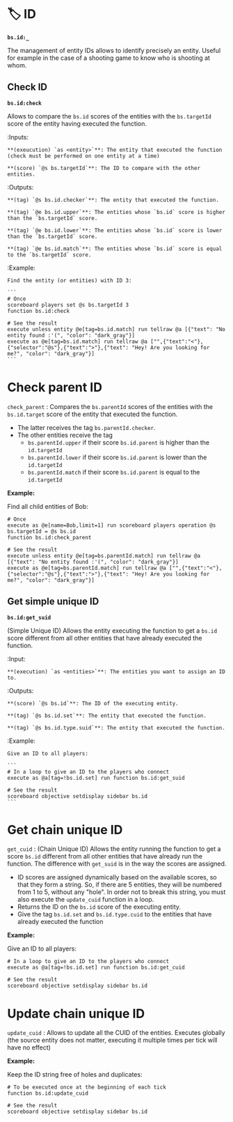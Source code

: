 # 🏷️ ID

**`bs.id:_`**

The management of entity IDs allows to identify precisely
an entity. Useful for example in the case of a shooting game to know who
is shooting at whom.

## Check ID

**`bs.id:check`**

Allows to compare the ``bs.id`` scores of the entities
with the ``bs.targetId`` score of the entity having executed the
function.

:Inputs:

    **(exeucution) `as <entity>`**: The entity that executed the function (check must be performed on one entity at a time)

    **(score) `@s bs.targetId`**: The ID to compare with the other entities.

:Outputs:

    **(tag) `@s bs.id.checker`**: The entity that executed the function.
    
    **(tag) `@e bs.id.upper`**: The entities whose `bs.id` score is higher than the `bs.targetId` score.
    
    **(tag) `@e bs.id.lower`**: The entities whose `bs.id` score is lower than the `bs.targetId` score.
    
    **(tag) `@e bs.id.match`**: The entities whose `bs.id` score is equal to the `bs.targetId` score.

:Example:

    Find the entity (or entities) with ID 3:

    ```
    # Once
    scoreboard players set @s bs.targetId 3
    function bs.id:check

    # See the result
    execute unless entity @e[tag=bs.id.match] run tellraw @a [{"text": "No entity found :'(", "color": "dark_gray"}]
    execute as @e[tag=bs.id.match] run tellraw @a ["",{"text":"<"},{"selector":"@s"},{"text":">"},{"text": "Hey! Are you looking for me?", "color": "dark_gray"}]
    ```

# Check parent ID

`check_parent` : Compares the `bs.parentId` scores of the entities
with the `bs.id.target` score of the entity that executed the
function.

* The latter receives the tag `bs.parentId.checker`.
* The other entities receive the tag
   * `bs.parentId.upper` if their score `bs.id.parent` is higher than the `id.targetId`
   * `bs.parentId.lower` if their score `bs.id.parent` is lower than the `id.targetId`
   * `bs.parentId.match` if their score `bs.id.parent` is equal to the `id.targetId`

**Example:**

Find all child entities of Bob:

```
# Once
execute as @e[name=Bob,limit=1] run scoreboard players operation @s bs.targetId = @s bs.id
function bs.id:check_parent

# See the result
execute unless entity @e[tag=bs.parentId.match] run tellraw @a [{"text": "No entity found :'(", "color": "dark_gray"}]
execute as @e[tag=bs.parentId.match] run tellraw @a ["",{"text":"<"},{"selector":"@s"},{"text":">"},{"text": "Hey! Are you looking for me?", "color": "dark_gray"}]
```

## Get simple unique ID

**`bs.id:get_suid`**

(Simple Unique ID) Allows the entity executing the function to get a `bs.id` score different from all other entities that have already executed the function.

:Input:

    **(execution) `as <entities>`**: The entities you want to assign an ID to.

:Outputs:

    **(score) `@s bs.id`**: The ID of the executing entity.
    
    **(tag) `@s bs.id.set`**: The entity that executed the function.
    
    **(tag) `@s bs.id.type.suid`**: The entity that executed the function.

:Example:

    Give an ID to all players:

    ```
    # In a loop to give an ID to the players who connect
    execute as @a[tag=!bs.id.set] run function bs.id:get_suid

    # See the result
    scoreboard objective setdisplay sidebar bs.id
    ```

# Get chain unique ID

`get_cuid` : (Chain Unique ID) Allows the entity running the function
to get a score `bs.id` different from all other entities that have
already run the function. The difference with `get_suid` is in the way
the scores are assigned.

* ID scores are assigned dynamically based on the available scores, so that they form a string. So, if there are 5 entities, they will be numbered from 1 to 5, without any "hole". In order not to break this string, you must also execute the `update_cuid` function in a loop.
* Returns the ID on the `bs.id` score of the executing entity.
* Give the tag `bs.id.set` and `bs.id.type.cuid` to the entities that have already executed the function

**Example:**

Give an ID to all players:

```
# In a loop to give an ID to the players who connect
execute as @a[tag=!bs.id.set] run function bs.id:get_cuid

# See the result
scoreboard objective setdisplay sidebar bs.id
```

# Update chain unique ID

`update_cuid` : Allows to update all the CUID of the entities.
Executes globally (the source entity does not matter, executing it
multiple times per tick will have no effect)

**Example:**

Keep the ID string free of holes and duplicates:

```
# To be executed once at the beginning of each tick
function bs.id:update_cuid

# See the result
scoreboard objective setdisplay sidebar bs.id
```

